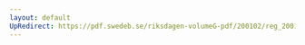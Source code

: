 ```yaml
---
layout: default
UpRedirect: https://pdf.swedeb.se/riksdagen-volumeG-pdf/200102/reg_200102/reg_200102_0586.pdf
---
```

